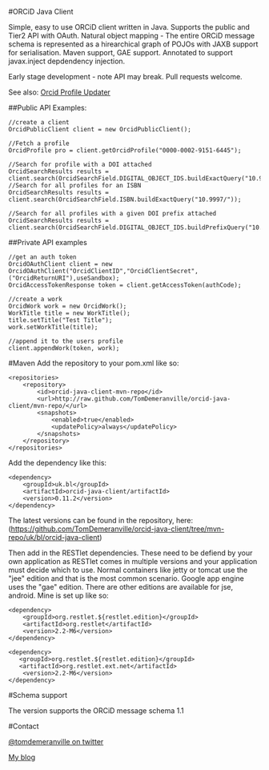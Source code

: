 #ORCiD Java Client 

Simple, easy to use ORCiD client written in Java.  Supports the public and Tier2 API with OAuth.  Natural object mapping - The entire ORCiD message schema is represented as a hirearchical graph of POJOs with JAXB support for serialisation.  Maven support, GAE support.  Annotated to support javax.inject depdendency injection.

Early stage development - note API may break.  Pull requests welcome.

See also: [Orcid Profile Updater](https://github.com/TomDemeranville/orcid-update-java)

##Public API Examples:

	//create a client
	OrcidPublicClient client = new OrcidPublicClient();

	//Fetch a profile
	OrcidProfile pro = client.getOrcidProfile("0000-0002-9151-6445");

	//Search for profile with a DOI attached
	OrcidSearchResults results = client.search(OrcidSearchField.DIGITAL_OBJECT_IDS.buildExactQuery("10.9997/abc123"));
	//Search for all profiles for an ISBN
	OrcidSearchResults results = client.search(OrcidSearchField.ISBN.buildExactQuery("10.9997/"));

	//Search for all profiles with a given DOI prefix attached
	OrcidSearchResults results = client.search(OrcidSearchField.DIGITAL_OBJECT_IDS.buildPrefixQuery("10.9997/"));


##Private API examples
	
	//get an auth token
	OrcidOAuthClient client = new OrcidOAuthClient("OrcidClientID","OrcidClientSecret",("OrcidReturnURI"),useSandbox);
	OrcidAccessTokenResponse token = client.getAccessToken(authCode);

	//create a work
	OrcidWork work = new OrcidWork();
	WorkTitle title = new WorkTitle();
	title.setTitle("Test Title");
	work.setWorkTitle(title);

	//append it to the users profile
	client.appendWork(token, work);

#Maven
Add the repository to your pom.xml like so:

	<repositories>
		<repository>
	        <id>orcid-java-client-mvn-repo</id>
	        <url>http://raw.github.com/TomDemeranville/orcid-java-client/mvn-repo/</url>
	        <snapshots>
	            <enabled>true</enabled>
	            <updatePolicy>always</updatePolicy>
	        </snapshots>
	    </repository>
    </repositories>

Add the dependency like this:

	<dependency>
		<groupId>uk.bl</groupId>
		<artifactId>orcid-java-client/artifactId>
		<version>0.11.2</version>
	</dependency>

The latest versions can be found in the repository, here: (https://github.com/TomDemeranville/orcid-java-client/tree/mvn-repo/uk/bl/orcid-java-client)

Then add in the RESTlet dependencies.  These need to be defiend by your own application as RESTlet comes in multiple versions and your application must decide which to use.  Normal containers like jetty or tomcat use the "jee" edition and that is the most common scenario. Google app engine uses the "gae" edition. There are other editions are available for jse, android.  Mine is set up like so:

	<dependency>
		<groupId>org.restlet.${restlet.edition}</groupId>
		<artifactId>org.restlet</artifactId>
		<version>2.2-M6</version>
	</dependency>

	<dependency>
	   <groupId>org.restlet.${restlet.edition}</groupId>
	   <artifactId>org.restlet.ext.net</artifactId>
		<version>2.2-M6</version>
	</dependency>

#Schema support

The version supports the ORCiD message schema 1.1

#Contact

[@tomdemeranville on twitter](https://twitter.com/tomdemeranville)

[My blog](http://demeranville.com)